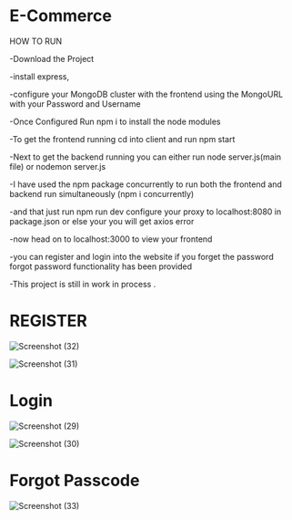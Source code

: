 # E-Commerce
HOW TO RUN 

-Download the Project

-install express,

-configure your MongoDB cluster with the frontend using the MongoURL with your Password and Username

-Once Configured Run npm i to install the node modules 

-To get the frontend running cd into client and run npm start 

-Next to get the backend running you can either run node server.js(main file) or nodemon server.js

-I have used the npm package concurrently to run both the frontend and backend run simultaneously (npm i concurrently)

-and that just run npm run dev configure your proxy to localhost:8080 in package.json or else your you will get axios error

-now head on to localhost:3000 to view your frontend

-you can register and login into the website if you forget the password forgot password functionality has been provided

-This project is still in work in process .


# REGISTER
![Screenshot (32)](https://github.com/shithinshetty/E-Commerce/assets/92690951/fd4a1631-9606-4ce8-879e-f5ac01fe7315)

![Screenshot (31)](https://github.com/shithinshetty/E-Commerce/assets/92690951/51318509-a00e-42ba-9113-c29de1481676)

# Login

![Screenshot (29)](https://github.com/shithinshetty/E-Commerce/assets/92690951/06bb2fd4-509e-4bb8-aca4-8d6778b007f6)

![Screenshot (30)](https://github.com/shithinshetty/E-Commerce/assets/92690951/506f0070-30da-4341-b830-aa650bc0f4cd)

# Forgot Passcode
![Screenshot (33)](https://github.com/shithinshetty/E-Commerce/assets/92690951/dd29d2a9-3311-4fe9-b5b1-46c13723bc8e)


